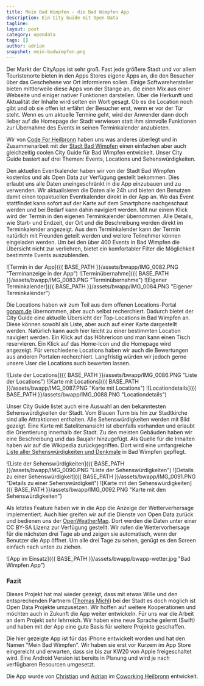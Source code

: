 ```yaml
---
title: Mein Bad Wimpfen - die Bad Wimpfen App 
description: Ein City Guide mit Open Data
tagline:
layout: post
category: opendata
tags: []
author: adrian
snapshot: mein-badwimpfen.png
---
```


Der Markt der CityApps ist sehr groß. Fast jede größere Stadt und vor allem Touristenorte bieten in den Apps Stores
eigene Apps an, die den Besucher über das Geschehene vor Ort informieren sollen. Einige Softwarehersteller bieten
mittlerweile diese Apps von der Stange an, die einen Mix aus einer Webseite und einiger nativer Funktionen darstellen.
Über die Herkunft und Aktualität der Inhalte wird selten ein Wort gesagt. Ob es die Location noch gibt und ob sie offen 
ist erfährt der Besucher erst, wenn er vor der Tür steht. Wenn es um aktuelle Termine geht, wird der Anwender 
dann doch lieber auf die Homepage der Stadt verwiesen statt ihm sinnvolle Funktionen zur Übernahme des Events in 
seinen Terminkalender anzubieten.

Wir von [Code For Heilbronn](http://codefor.de/heilbronn/) haben uns was anderes überlegt und in 
Zusammenarbeit mit der [Stadt Bad Wimpfen](http://www.badwimpfen.de) einen
einfachen aber auch gleichzeitig coolen City Guide für Bad Wimpfen entwickelt. Unser City Guide basiert auf 
drei Themen: Events, Locations und Sehenswürdigkeiten.

Den aktuellen Eventkalender haben wir von der Stadt Bad Wimpfen kostenlos und als Open Data zur Verfügung 
gestellt bekommen. Dies erlaubt uns alle Daten uneingeschränkt in die App einzubauen und zu verwenden. Wir 
aktualisieren die Daten alle 24h und bieten den Benutzen damit einen topaktuellen Eventkalender direkt in der App 
an. Wo das Event stattfindet kann sofort auf der Karte auf dem Smartphone nachgeschaut werden und bei 
Bedarf kann dahin navigiert werden. Mit nur einem Klick wird der Termin in den eigenen Terminkalender übernommen. 
Alle Details, wie Start- und Endzeit, der Ort und die Beschreibung werden direkt im Terminkalender angezeigt.
Aus dem Terminkalender kann der Termin natürlich mit Freunden geteilt werden und weitere Teilnehmer 
können eingeladen werden.
Um bei den über 400 Events in Bad Wimpfen die Übersicht nicht zur verliehren, bietet ein komfortabler Filter
die Möglichkeit bestimmte Events auszublenden.

![Termin in der App]({{ BASE_PATH }}/assets/bwapp/IMG_0082.PNG "Terminanzeige in der App")
![Terminübernahme]({{ BASE_PATH }}/assets/bwapp/IMG_0083.PNG "Terminübernahme")
![Eigener Terminkalender]({{ BASE_PATH }}/assets/bwapp/IMG_0084.PNG "Eigener Terminkalender")
  
Die Locations haben wir zum Teil aus dem offenen Locations-Portal [gonam.de](http://gonam.de) übernommen, aber auch selbst recherchiert.
Dadurch bietet der City Guide eine aktuelle Übersicht der Top-Locations in Bad Wimpfen an. Diese können sowohl als Liste,
aber auch auf einer Karte dargestellt werden. Natürlich kann auch hier leicht zu einer bestimmten Location navigiert werden.
Ein Klick auf das Höhrericon und man kann einen Tisch reservieren. Ein Klick auf das Home-Icon und die Homepage wird angezeigt.
Für verschiedene Locations haben wir auch die Bewertungen aus anderen Portalen recherchiert. Langfristig würden
wir jedoch gerne unsere User die Locations auch bewerten lassen.

![Liste der Locations]({{ BASE_PATH }}/assets/bwapp/IMG_0086.PNG "Liste der Locations")
![Karte mit Locations]({{ BASE_PATH }}/assets/bwapp/IMG_0087.PNG "Karte mit Locations")
![Locationdetails]({{ BASE_PATH }}/assets/bwapp/IMG_0088.PNG "Locationdetails")
 
Unser City Guide listet auch eine Auswahl an den bekanntesten Sehenswürdigkeiten der Stadt. Vom Blauen Turm 
bis hin zur Stadtkirche sind alle Attraktionen enthalten. Alle Sehenswürdigkeiten werden mit Bild gezeigt.
Eine Karte mit Satelitenansicht ist ebenfalls vorhanden und erlaubt die Orientierung innerhalb der Stadt.
Zu den meisten Gebäuden haben wir eine Beschreibung und das Baujahr hinzugefügt.
Als Quelle für die Inhalten haben wir auf die Wikipedia zurückgegriffen. Dort wird eine umfangreiche [Liste 
aller Sehenswürdigkeiten und Denkmale](http://de.wikipedia.org/wiki/Liste_der_Kulturdenkmale_in_Bad_Wimpfen) 
in Bad Wimpfen gepflegt.

![Liste der Sehenswürdigkeiten]({{ BASE_PATH }}/assets/bwapp/IMG_0090.PNG "Liste der Sehenswürdigkeiten")
![Details zu einer Sehenswürdigkeit]({{ BASE_PATH }}/assets/bwapp/IMG_0091.PNG "Details zu einer Sehenswürdigkeit")
![Karte mit den Sehenswürdigkeiten]({{ BASE_PATH }}/assets/bwapp/IMG_0092.PNG "Karte mit den Sehenswürdigkeiten")

Als letztes Feature haben wir in die App die Anzeige der Wetterverhersage implementiert. Auch hier greifen wir auf die 
Dienste von Open Data zurück und bedienen uns der [OpenWeatherMap](http://openweathermap.org). Dort werden die 
Daten unter einer CC BY-SA Lizenz zur Verfügung gestellt. Wir rufen die Wettervorhersage für die nächsten 
drei Tage ab und zeigen sie automatisch, wenn der Benutzer die App öffnet. Um alle drei Tage zu sehen, 
genügt es den Screen einfach nach unten zu ziehen. 

![App im Einsatz]({{ BASE_PATH }}/assets/bwapp/bwapp-wetter.jpg "Bad Wimpfen App")

### Fazit

Dieses Projekt hat mal wieder gezeigt, dass mit etwas Wille und den entsprechenden Partnern 
([Thomas Michl](https://twitter.com/thomas_michl)) bei der Stadt
es doch möglich ist Open Data Projekte umzusetzen. Wir hoffen auf weitere Kooperationen und möchten auch in Zukunft die 
App weiter entwickeln.
Für uns war die Arbeit an dem Projekt sehr lehrreich. Wir haben eine neue Sprache gelernt (Swift) und haben mit der 
App eine gute Basis für weitere Projekte geschaffen. 

Die hier gezeigte App ist für das iPhone entwickelt worden und hat den Namen "Mein Bad Wimpfen". Wir haben sie erst vor Kurzem im App Store 
eingereicht und erwarten, dass sie bis zur KW20 von Apple freigeschaltet wird. Eine Android Version ist bereits in Planung
und wird je nach verfügbaren Resourcen umgesetzt.

Die App wurde von [Christian](http://appproject.de/) und [Adrian](http://grundid.de) im
[Coworking Heilbronn](http://coworking-heilbronn.org/) entwickelt. 